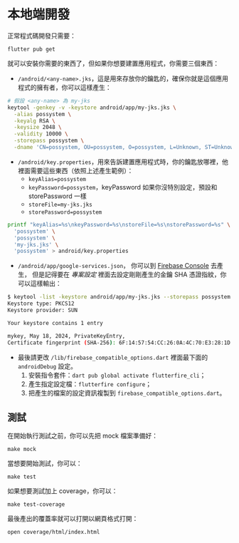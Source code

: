 # 本地端開發

正常程式碼開發只需要：

    flutter pub get

就可以安裝你需要的東西了，但如果你想要建置應用程式，你需要三個東西：

- `/android/<any-name>.jks`，這是用來存放你的鑰匙的，確保你就是這個應用程式的擁有者，你可以這樣產生：

```bash title="設定好你的 my-jks.jks"
# 假設 <any-name> 為 my-jks
keytool -genkey -v -keystore android/app/my-jks.jks \
  -alias possystem \
  -keyalg RSA \
  -keysize 2048 \
  -validity 10000 \
  -storepass possystem \
  -dname 'CN=possystem, OU=possystem, O=possystem, L=Unknown, ST=Unknown, C=Unknown'
```

- `/android/key.properties`，用來告訴建置應用程式時，你的鑰匙放哪裡，他裡面需要這些東西（依照上述產生範例）：
  - `keyAlias=possystem`
  - `keyPassword=possystem`，keyPassword 如果你沒特別設定，預設和 storePassword 一樣
  - `storeFile=my-jks.jks`
  - `storePassword=possystem`

```bash title="設定好你的 key.properties"
printf "keyAlias=%s\nkeyPassword=%s\nstoreFile=%s\nstorePassword=%s" \
  'possystem' \
  'possystem' \
  'my-jks.jks' \
  'possystem' > android/key.properties
```

- `/android/app/google-services.json`，
  你可以到 [Firebase Console](https://console.firebase.google.com/) 去產生，
  但是記得要在 *專案設定* 裡面去設定剛剛產生的金鑰 SHA 憑證指紋，你可以這樣輸出：

```bash title="取得你的 fingerprint"
$ keytool -list -keystore android/app/my-jks.jks --storepass possystem
Keystore type: PKCS12
Keystore provider: SUN

Your keystore contains 1 entry

mykey, May 18, 2024, PrivateKeyEntry, 
Certificate fingerprint (SHA-256): 6F:14:57:54:CC:26:0A:4C:70:E3:28:1D:CE:D0:73:3F:72:19:49:96:8F:9A:1B:31:A5:E2:96:E4:44:14:E1:A1
```

- 最後請更改 `/lib/firebase_compatible_options.dart` 裡面最下面的 `androidDebug` 設定。
  1. 安裝指令套件：`dart pub global activate flutterfire_cli`；
  2. 產生指定設定檔：`flutterfire configure`；
  3. 把產生的檔案的設定資訊複製到 `firebase_compatible_options.dart`。

## 測試

在開始執行測試之前，你可以先把 mock 檔案準備好：

    make mock

當想要開始測試，你可以：

    make test

如果想要測試加上 coverage，你可以：

    make test-coverage

最後產出的覆蓋率就可以打開以網頁格式打開：

    open coverage/html/index.html
